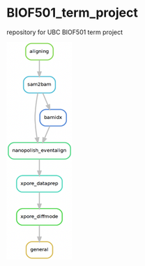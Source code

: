 # BIOF501_term_project
repository for UBC BIOF501 term project 

<p align="lef">
<img src="figs/snakemake_workflow.png" width="150" height="500">
</p>
